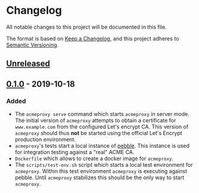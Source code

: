 # Changelog

All notable changes to this project will be documented in this file.

The format is based on [Keep
a Changelog](https://keepachangelog.com/en/1.0.0/), and this project
adheres to [Semantic Versioning](https://semver.org/spec/v2.0.0.html).

## [Unreleased]

## [0.1.0] - 2019-10-18

### Added

* The `acmeproxy serve` command which starts `acmeproxy` in server mode.
  The initial version of `acmeproxy` attempts to obtain a certificate
  for `www.example.com` from the configured Let's encrypt CA. This
  version of `acmeproxy` should thus **not** be started using the
  official Let's Encrypt production environment.
* `acmeproxy`'s tests start a local instance of
  [pebble](https://github.com/letsencrypt/pebble). This instance is used
  for integration testing against a "real" ACME CA.
* `Dockerfile` which allows to create a docker image for `acmeproxy`.
* The `scripts/test-env.sh` script which starts a local test environment
  for `acmeproxy`. Within this test environment `acmeproxy` is executing
  against pebble. Until `acmeproxy` stabilizes this should be the only
  way to start `acmeproxy`.

[Unreleased]: https://github.com/fhofherr/acmeproxy/compare/v0.1.0...HEAD
[0.1.0]: https://github.com/fhofherr/acmeproxy/releases/tag/v0.1.0
